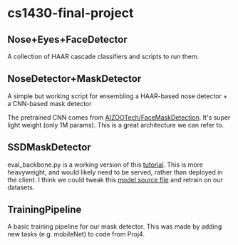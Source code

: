 # cs1430-final-project

## Nose+Eyes+FaceDetector

A collection of HAAR cascade classifiers and scripts to run them.


## NoseDetector+MaskDetector

A simple but working script for ensembling a HAAR-based nose detector + a CNN-based mask detector

The pretrained CNN comes from [AIZOOTech/FaceMaskDetection](https://github.com/AIZOOTech/FaceMaskDetection). It's super light weight (only 1M params). This is a great architecture we can refer to.

## SSDMaskDetector

eval_backbone.py is a working version of this [tutorial](https://pytorch.org/hub/nvidia_deeplearningexamples_ssd/). This is more heavyweight, and would likely need to be served, rather than deployed in the client. I think we could tweak this [model source file](https://github.com/NVIDIA/DeepLearningExamples/blob/master/PyTorch/Detection/SSD/src/model.py) and retrain on our datasets. 

## TrainingPipeline

A basic training pipeline for our mask detector. This was made by adding new tasks (e.g. mobileNet) to code from Proj4.

